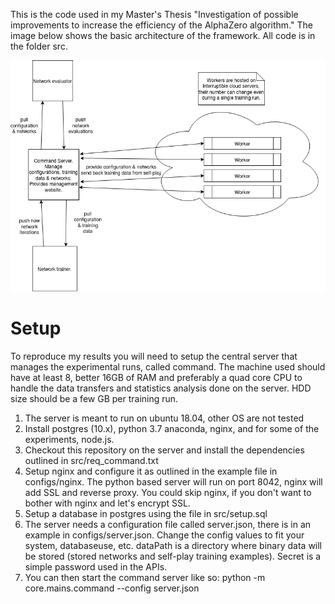 This is the code used in my Master's Thesis "Investigation of possible improvements to increase the efficiency of the AlphaZero algorithm."
The image below shows the basic architecture of the framework. All code is in the folder src.

![Architecture overview](x0_framework_overview.png)

# Setup

To reproduce my results you will need to setup the central server that manages the experimental runs, called command. The machine used should have at least 8, better 16GB of RAM and preferably a quad core CPU to handle the data transfers and statistics analysis done on the server. HDD size should be a few GB per training run.

1. The server is meant to run on ubuntu 18.04, other OS are not tested
2. Install postgres (10.x), python 3.7 anaconda, nginx, and for some of the experiments, node.js.
3. Checkout this repository on the server and install the dependencies outlined in src/req_command.txt
4. Setup nginx and configure it as outlined in the example file in configs/nginx. The python based server will run on port 8042, nginx will add SSL and reverse proxy. You could skip nginx, if you don't want to bother with nginx and let's encrypt SSL.
5. Setup a database in postgres using the file in src/setup.sql
6. The server needs a configuration file called server.json, there is in an example in configs/server.json. Change the config values to fit your system, databaseuse, etc. dataPath is a directory where binary data will be stored (stored networks and self-play training examples). Secret is a simple password used in the APIs.
7. You can then start the command server like so: python -m core.mains.command --config server.json

